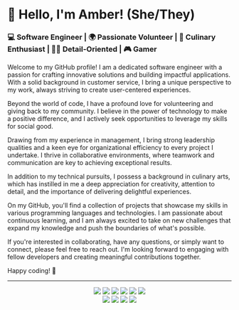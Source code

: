 # 👋 Hello, I'm Amber! (She/They)

### 💻 Software Engineer | 🌍 Passionate Volunteer | 🍳 Culinary Enthusiast | 🕵️‍♂️ Detail-Oriented | 🎮 Gamer

<p>


Welcome to my GitHub profile! I am a dedicated software engineer with a passion for crafting innovative solutions and building impactful applications. With a solid background in customer service, I bring a unique perspective to my work, always striving to create user-centered experiences.

Beyond the world of code, I have a profound love for volunteering and giving back to my community. I believe in the power of technology to make a positive difference, and I actively seek opportunities to leverage my skills for social good.

Drawing from my experience in management, I bring strong leadership qualities and a keen eye for organizational efficiency to every project I undertake. I thrive in collaborative environments, where teamwork and communication are key to achieving exceptional results.

In addition to my technical pursuits, I possess a background in culinary arts, which has instilled in me a deep appreciation for creativity, attention to detail, and the importance of delivering delightful experiences.

On my GitHub, you'll find a collection of projects that showcase my skills in various programming languages and technologies. I am passionate about continuous learning, and I am always excited to take on new challenges that expand my knowledge and push the boundaries of what's possible.

If you're interested in collaborating, have any questions, or simply want to connect, please feel free to reach out. I'm looking forward to engaging with fellow developers and creating meaningful contributions together.

Happy coding! 🚀
</p>

---


<p align="center">
  <img src = "https://img.shields.io/badge/Python%20-%2314354C.svg?style=flat&logo=python&logoColor=ffffff">
  <img src = "https://img.shields.io/badge/-JavaScript-eed718?style=flat&logo=javascript&logoColor=ffffff">
  <img src = "https://img.shields.io/badge/-HTML5-E34F26?style=flat&logo=html5&logoColor=white"> 
  <img src = "https://img.shields.io/badge/-CSS3-1572B6?style=flat&logo=css3&logoColor=white">
  <img src="https://img.shields.io/badge/jQuery%20-%230769AD.svg?style=flat&logo=jquery&logoColor=00c8ff">
  <img src="https://img.shields.io/badge/Postgres-%23316192.svg?style=flat&logo=postgresql&logoColor=00c8ff">
  <br>
    <img src="https://img.shields.io/badge/-Express.js-787878?style=flat">
  <img src="https://img.shields.io/badge/-Node.js-3C873A?style=flat&logo=Node.js&logoColor=white">
    <img src="http://img.shields.io/badge/-VS%20Code-007ACC?style=flat&logo=visual%20studio%20code&logoColor=white">
  <img src="http://img.shields.io/badge/-Heroku-430098?style=flat&logo=heroku&logoColor=white">
</p>

<!--
**AmberFalbo/AmberFalbo** is a ✨ _special_ ✨ repository because its `README.md` (this file) appears on your GitHub profile.

Here are some ideas to get you started:

- 🔭 I’m currently working on ...
- 🌱 I’m currently learning ...
- 👯 I’m looking to collaborate on ...
- 🤔 I’m looking for help with ...
- 💬 Ask me about ...
- 📫 How to reach me: ...
- 😄 Pronouns: ...
- ⚡ Fun fact: ...
-->
